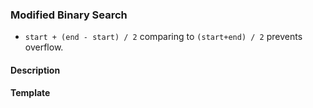 ### Modified Binary Search
- `start + (end - start) / 2` comparing to `(start+end) / 2` prevents overflow.
#### Description

#### Template
```kotlin

```
